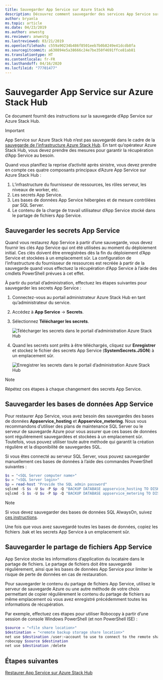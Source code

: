 ```yaml
---
title: Sauvegarder App Service sur Azure Stack Hub
description: Découvrez comment sauvegarder des services App Service sur Azure Stack Hub.
author: bryanla
ms.topic: article
ms.date: 04/23/2019
ms.author: anwestg
ms.reviewer: anwestg
ms.lastreviewed: 03/21/2019
ms.openlocfilehash: c559a90234b486f8501eeb7b0b8249e41dcdb8fa
ms.sourcegitcommit: a630894e5a38666c24e7be350f4691ffce81ab81
ms.translationtype: HT
ms.contentlocale: fr-FR
ms.lasthandoff: 04/16/2020
ms.locfileid: "77701477"
---
```

# <a name="back-up-app-service-on-azure-stack-hub"></a>Sauvegarder App Service sur Azure Stack Hub

Ce document fournit des instructions sur la sauvegarde d’App Service sur Azure Stack Hub.

> [!IMPORTANT]
> App Service sur Azure Stack Hub n’est pas sauvegardé dans le cadre de la [sauvegarde de l’infrastructure Azure Stack Hub](azure-stack-backup-infrastructure-backup.md). En tant qu’opérateur Azure Stack Hub, vous devez prendre des mesures pour garantir la récupération d’App Service au besoin.

Quand vous planifiez la reprise d’activité après sinistre, vous devez prendre en compte ces quatre composants principaux d’Azure App Service sur Azure Stack Hub :
1. L’infrastructure du fournisseur de ressources, les rôles serveur, les niveaux de worker, etc. 
2. Les secrets App Service.
3. Les bases de données App Service hébergées et de mesure contrôlées par SQL Server.
4. Le contenu de la charge de travail utilisateur d’App Service stocké dans le partage de fichiers App Service.

## <a name="back-up-app-service-secrets"></a>Sauvegarder les secrets App Service
Quand vous restaurez App Service à partir d’une sauvegarde, vous devez fournir les clés App Service qui ont été utilisées au moment du déploiement initial. Ces clés doivent être enregistrées dès la fin du déploiement d’App Service et stockées à un emplacement sûr. La configuration de l’infrastructure du fournisseur de ressources est recréée à partir de la sauvegarde quand vous effectuez la récupération d’App Service à l’aide des cmdlets PowerShell prévues à cet effet.

À partir du portail d’administration, effectuez les étapes suivantes pour sauvegarder les secrets App Service : 

1. Connectez-vous au portail administrateur Azure Stack Hub en tant qu’administrateur du service.

2. Accédez à **App Service** -> **Secrets**. 

3. Sélectionnez **Télécharger les secrets**.

   ![Télécharger les secrets dans le portail d’administration Azure Stack Hub](./media/app-service-back-up/download-secrets.png)

4. Quand les secrets sont prêts à être téléchargés, cliquez sur **Enregistrer** et stockez le fichier des secrets App Service (**SystemSecrets.JSON**) à un emplacement sûr. 

   ![Enregistrer les secrets dans le portail d’administration Azure Stack Hub](./media/app-service-back-up/save-secrets.png)

> [!NOTE]
> Répétez ces étapes à chaque changement des secrets App Service.

## <a name="back-up-the-app-service-databases"></a>Sauvegarder les bases de données App Service
Pour restaurer App Service, vous avez besoin des sauvegardes des bases de données **Appservice_hosting** et **Appservice_metering**. Nous vous recommandons d’utiliser des plans de maintenance SQL Server ou le serveur de sauvegarde Azure pour vous assurer que ces bases de données sont régulièrement sauvegardées et stockées à un emplacement sûr. Toutefois, vous pouvez utiliser toute autre méthode qui garantit la création régulière et la disponibilité de sauvegardes SQL.

Si vous êtes connecté au serveur SQL Server, vous pouvez sauvegarder manuellement ces bases de données à l’aide des commandes PowerShell suivantes :

  ```powershell
  $s = "<SQL Server computer name>"
  $u = "<SQL Server login>" 
  $p = read-host "Provide the SQL admin password"
  sqlcmd -S $s -U $u -P $p -Q "BACKUP DATABASE appservice_hosting TO DISK = '<path>\hosting.bak'"
  sqlcmd -S $s -U $u -P $p -Q "BACKUP DATABASE appservice_metering TO DISK = '<path>\metering.bak'"
  ```

> [!NOTE]
> Si vous devez sauvegarder des bases de données SQL AlwaysOn, suivez [ces instructions](https://docs.microsoft.com/sql/database-engine/availability-groups/windows/configure-backup-on-availability-replicas-sql-server?view=sql-server-2017). 

Une fois que vous avez sauvegardé toutes les bases de données, copiez les fichiers .bak et les secrets App Service à un emplacement sûr.

## <a name="back-up-the-app-service-file-share"></a>Sauvegarder le partage de fichiers App Service
App Service stocke les informations d’application du locataire dans le partage de fichiers. Le partage de fichiers doit être sauvegardé régulièrement, ainsi que les bases de données App Service pour limiter le risque de perte de données en cas de restauration.

Pour sauvegarder le contenu du partage de fichiers App Service, utilisez le serveur de sauvegarde Azure ou une autre méthode de votre choix permettant de copier régulièrement le contenu du partage de fichiers au même emplacement où vous avez enregistré précédemment toutes les informations de récupération.

Par exemple, effectuez ces étapes pour utiliser Robocopy à partir d’une session de console Windows PowerShell (et non PowerShell ISE) :

```powershell
$source = "<file share location>"
$destination = "<remote backup storage share location>"
net use $destination /user:<account to use to connect to the remote share in the format of domain\username> *
robocopy $source $destination
net use $destination /delete
```

## <a name="next-steps"></a>Étapes suivantes
[Restaurer App Service sur Azure Stack Hub](app-service-recover.md)